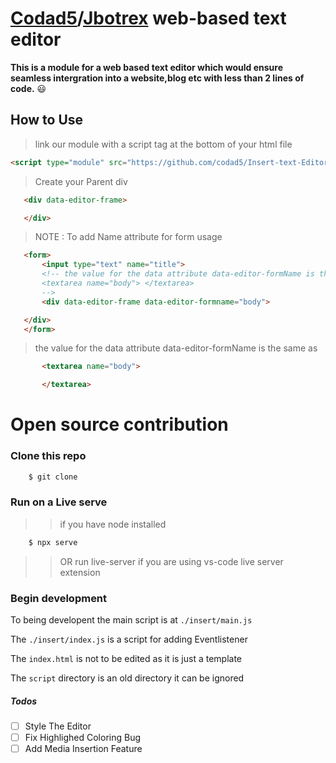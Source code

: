 # [Codad5](https://github.com/codad5)/[Jbotrex](https://github.com/jerrygeorge360) web-based text editor

**This is a module for a web based text editor which would ensure seamless intergration into  a website,blog etc with less than 2 lines of code.** :smiley:

## How to Use
> link our module with a script tag at the bottom of your html file
```html
<script type="module" src="https://github.com/codad5/Insert-text-Editor/insert/index.js"></script>
```
 > Create your Parent div 
 ```html
    <div data-editor-frame>

    </div>
 ```
 > NOTE : To add Name attribute for form usage 
 ```html
    <form>
        <input type="text" name="title">
        <!-- the value for the data attribute data-editor-formName is the same as
        <textarea name="body"> </textarea>
        -->
        <div data-editor-frame data-editor-formname="body">

    </div>
    </form>
 ```
 >the value for the data attribute data-editor-formName is the same as
 ```html
        <textarea name="body">

        </textarea>
```

# Open source contribution
### Clone this repo
```bash
    $ git clone 
```
>
### Run on a Live serve
>> if you have node installed
```bash
    $ npx serve
```
>> OR run live-server if you are using vs-code live server extension

### Begin development 
To being developent the main script is at `./insert/main.js`

The `./insert/index.js` is a script for adding Eventlistener

The `index.html` is not to be edited as it is just a template

The `script` directory is an old directory it can be ignored
##### Todos
- [ ] Style The Editor 
- [ ] Fix Highlighed Coloring Bug
- [ ] Add Media Insertion Feature